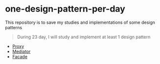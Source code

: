 # one-design-pattern-per-day

This repository is to save my studies and implementations of some design patterns

> During 23 day, I will study and implement at least 1 design pattern

- [Proxy](./proxy)
- [Mediator](./mediator/)
- [Facade](./facade)